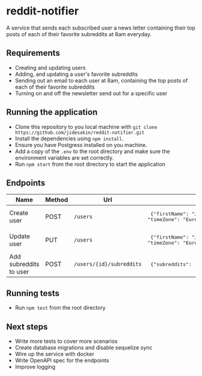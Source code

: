 # reddit-notifier
A service that sends each subscribed user a news letter containing their top posts of each of their favorite subreddits at 8am everyday.
## Requirements

- Creating and updating users
- Adding, and updating a user's favorite subreddits
- Sending out an email to each user at 8am, containing the top posts of each of their
favorite subreddits
- Turning on and off the newsletter send out for a specific user
## Running the application
- Clone this repository to you local machine with `git clone https://github.com/jidesakin/reddit-notifier.git`
- Install the dependencies using `npm install`.
- Ensure you have Postgress installed on you machine.
- Add a copy of the `.env` to the root directory and make sure the environment variables are set correctly.
- Run `npm start` from the root directory to start the application

## Endpoints

| Name | Method | Url | Sample Payload |
|------|--------|-----|----------------|
| Create user | POST | `/users` | <pre lang="json"> {"firstName": "John", "lastName": "Doe", "timeZone": "Europe/Berlin", "isSubscribed": true} </pre>  |
|Update user | PUT | `/users` | <pre lang="json"> {"firstName": "John", "lastName": "Doe", "timeZone": "Europe/Berlin", "isSubscribed": true} </pre> |
| Add subreddits to user| POST | `/users/{id}/subreddits` | <pre lang="json"> {"subreddits": ["Tech", "Politics", "Memes"]} </pre> |
## Running tests

- Run `npm test` from the root directory

## Next steps
- Write more tests to cover more scenarios
- Create database migrations and disable sequelize sync
- Wire up the service with docker
- Write OpenAPI spec for the endpoints
- Improve logging